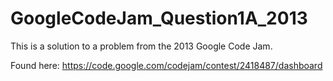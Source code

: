 # GoogleCodeJam_Question1A_2013


This is a solution to a problem from the 2013 Google Code Jam.

Found here:
https://code.google.com/codejam/contest/2418487/dashboard